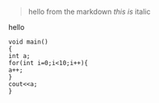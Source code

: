 > hello from the markdown
*this is* italic
     
 hello     
 
 
 ```
 void main()
 {
 int a;
 for(int i=0;i<10;i++){
 a++;
 }
 cout<<a;
 }
 ```
